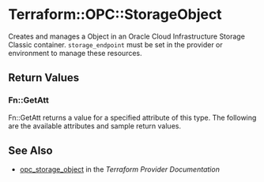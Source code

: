 # Terraform::OPC::StorageObject

Creates and manages a Object in an Oracle Cloud Infrastructure Storage Classic container. `storage_endpoint` must be set in the provider or environment to manage these resources.

## Return Values

### Fn::GetAtt

Fn::GetAtt returns a value for a specified attribute of this type. The following are the available attributes and sample return values.

## See Also

* [opc_storage_object](https://www.terraform.io/docs/providers/opc/r/storage_object.html) in the _Terraform Provider Documentation_